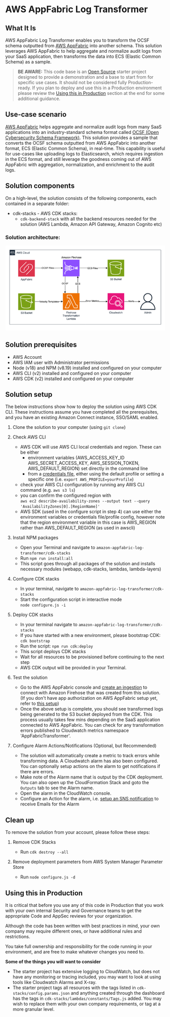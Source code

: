 # AWS AppFabric Log Transformer

## What It Is

AWS AppFabric Log Transformer enables you to transform the OCSF schema outputted from [AWS AppFabric](https://aws.amazon.com/appfabric/) into another schema. This solution leverages AWS AppFabric to help aggregate and normalize audit logs from your SaaS application, then transforms the data into ECS (Elastic Common Schema) as a sample.

>**BE AWARE:** This code base is an [Open Source](LICENSE) starter project designed to provide a demonstration and a base to start from for specific use cases. 
It should not be considered fully Production-ready.
If you plan to deploy and use this in a Production environment please review the [Using this in Production](#using-this-in-production) section at the end for some additional guidance.

## Use-case scenario

[AWS AppFabric](https://aws.amazon.com/appfabric/) helps aggregate and normalize audit logs from many SaaS applications into an industry-standard schema format called [OCSF (Open Cybersecurity Schema Framework)](https://docs.aws.amazon.com/appfabric/latest/adminguide/ocsf-schema.html). This solution provides a sample that converts the OCSF schema outputted from AWS AppFabric into another format, ECS (Elastic Common Schema), in real-time. This capability is useful for use-cases like uploading logs to Elasticsearch, which requires ingestion in the ECS format, and still leverage the goodness coming out of AWS AppFabric with aggregation, normalization, and enrichment to the audit logs.

## Solution components

On a high-level, the solution consists of the following components, each contained in a separate folder:

* cdk-stacks - AWS CDK stacks:
    - `cdk-backend-stack` with all the backend resources needed for the solution (AWS Lambda, Amazon API Gateway, Amazon Cognito etc)

### Solution architecture:  
![Architecture](architecture.png)

## Solution prerequisites
* AWS Account
* AWS IAM user with Administrator permissions
* Node (v18) and NPM (v8.19) installed and configured on your computer
* AWS CLI (v2) installed and configured on your computer
* AWS CDK (v2) installed and configured on your computer

## Solution setup

The below instructions show how to deploy the solution using AWS CDK CLI.
These instructions assume you have completed all the prerequisites, and you have an existing Amazon Connect instance, SSO/SAML enabled.

1. Clone the solution to your computer (using `git clone`)

2. Check AWS CLI
    - AWS CDK will use AWS CLI local credentials and region. These can be either
      - environment variables (AWS_ACCESS_KEY_ID AWS_SECRET_ACCESS_KEY, AWS_SESSION_TOKEN, AWS_DEFAULT_REGION) set directly in the command line
      - from a [credentials file](https://docs.aws.amazon.com/cli/latest/userguide/cli-configure-files.html), either using the default profile or setting a specific one (i.e. `export AWS_PROFILE=yourProfile`)
    - check your AWS CLI configuration by running any AWS CLI command (e.g. `aws s3 ls`)
    - you can confirm the configured region with  
            `aws ec2 describe-availability-zones --output text --query 'AvailabilityZones[0].[RegionName]'`
    - AWS SDK (used in the configure script in step 4) can use either the environment variables or credentials file/profile config, however note that the region environment variable in this case is AWS_REGION rather than AWS_DEFAULT_REGION (as used in awscli)

3. Install NPM packages
    - Open your Terminal and navigate to `amazon-appfabric-log-transformer/cdk-stacks`
    - Run `npm run install:all`
    - This script goes through all packages of the solution and installs necessary modules (webapp, cdk-stacks, lambdas, lambda-layers)

4. Configure CDK stacks
    - In your terminal,  navigate to `amazon-appfabric-log-transformer/cdk-stacks`
    - Start the configuration script in interactive mode   
      `node configure.js -i`

5. Deploy CDK stacks
    - In your terminal navigate to `amazon-appfabric-log-transformer/cdk-stacks`
    - If you have started with a new environment, please bootstrap CDK: `cdk bootstrap`
    - Run the script: `npm run cdk:deploy`
    - This script deploys CDK stacks
    - Wait for all resources to be provisioned before continuing to the next step
    - AWS CDK output will be provided in your Terminal.

8. Test the solution
    - Go to the AWS AppFabric console and [create an ingestion](https://docs.aws.amazon.com/appfabric/latest/adminguide/getting-started-security.html#getting-started-3-set-up-ingestion) to connect with Amazon Firehose that was created from this solution. (If you don't have app authorization on AWS AppFabric setup yet, refer to [this setup](https://docs.aws.amazon.com/appfabric/latest/adminguide/getting-started-security.html#getting-started-2-authorize-application))
    - Once the above setup is complete, you should see transformed logs being generated to the S3 bucket deployed from the CDK. This process usually takes few mins depending on the SaaS application connected to AWS AppFabric. You can check for any transformation errors published to Cloudwatch metrics namespace 'AppFabricTransformer'.

9. Configure Alarm Actions/Notifications (Optional, but Recommended)
    - The solution will automatically create a metric to track errors while transforming data.  A Cloudwatch alarm has also been configured.  You can optionally setup actions on the alarm to get notifications if there are errors.
    - Make note of the Alarm name that is output by the CDK deployment.  You can also open up the CloudFormation Stack and goto the `Outputs` tab to see the Alarm name.
    - Open the alarm in the CloudWatch console.
    - Configure an Action for the alarm, i.e. [setup an SNS notification](https://docs.aws.amazon.com/AmazonCloudWatch/latest/monitoring/Notify_Users_Alarm_Changes.html) to receive Emails for the Alarm


## Clean up

To remove the solution from your account, please follow these steps:

1. Remove CDK Stacks
    - Run `cdk destroy --all`

2. Remove deployment parameters from AWS System Manager Parameter Store
    - Run `node configure.js -d`

## Using this in Production

It is critical that before you use any of this code in Production that you work with your own internal Security and Governance teams to get the appropriate Code and AppSec reviews for your organization. 

Although the code has been written with best practices in mind, your own company may require different ones, or have additional rules and restrictions.

You take full ownership and responsibility for the code running in your environment, and are free to make whatever changes you need to.

**Some of the things you will want to consider**
- The starter project has extensive logging to CloudWatch, but does not have any monitoring or tracing included, you may want to look at using tools like Cloudwatch Alarms and X-ray.
- The starter project tags all resources with the tags listed in `cdk-stacks/config.params.json` and anything created through the dashboard has the tags in `cdk-stacks/lambdas/constants/Tags.js` added. You may wish to replace them with your own company requirements, or tag at a more granular level.
